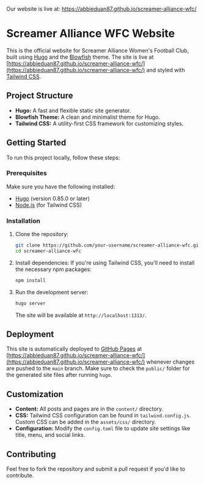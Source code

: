 Our website is live at: https://abbieduan87.github.io/screamer-alliance-wfc/

# Screamer Alliance WFC Website
This is the official website for Screamer Alliance Women's Football Club, built using [Hugo](https://gohugo.io/) and the [Blowfish](https://blowfish.page/) theme. The site is live at [https://abbieduan87.github.io/screamer-alliance-wfc/](https://abbieduan87.github.io/screamer-alliance-wfc/) and styled with [Tailwind CSS](https://tailwindcss.com/).

## Project Structure
- **Hugo:** A fast and flexible static site generator.
- **Blowfish Theme:** A clean and minimalist theme for Hugo.
- **Tailwind CSS:** A utility-first CSS framework for customizing styles.

## Getting Started
To run this project locally, follow these steps:

### Prerequisites
Make sure you have the following installed:
- [Hugo](https://gohugo.io/getting-started/installing/) (version 0.85.0 or later)
- [Node.js](https://nodejs.org/) (for Tailwind CSS)

### Installation
1. Clone the repository:
   ```bash
   git clone https://github.com/your-username/screamer-alliance-wfc.git
   cd screamer-alliance-wfc
   ```
2. Install dependencies:
   If you're using Tailwind CSS, you'll need to install the necessary npm packages:
   ```bash
   npm install
   ```
3. Run the development server:
   ```bash
   hugo server
   ```
   The site will be available at `http://localhost:1313/`.

## Deployment
This site is automatically deployed to [GitHub Pages](https://pages.github.com/) at [https://abbieduan87.github.io/screamer-alliance-wfc/](https://abbieduan87.github.io/screamer-alliance-wfc/) whenever changes are pushed to the `main` branch. Make sure to check the `public/` folder for the generated site files after running `hugo`.

## Customization
- **Content:** All posts and pages are in the `content/` directory.
- **CSS:** Tailwind CSS configuration can be found in `tailwind.config.js`. Custom CSS can be added in the `assets/css/` directory.
- **Configuration:** Modify the `config.toml` file to update site settings like title, menu, and social links.
  
## Contributing
Feel free to fork the repository and submit a pull request if you'd like to contribute.